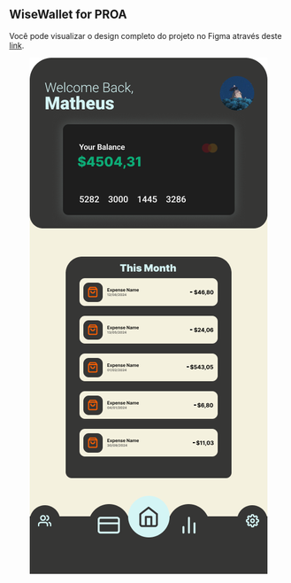 ## WiseWallet for PROA

Você pode visualizar o design completo do projeto no Figma através deste [link](https://www.figma.com/proto/SdCrkNXtQVTmmsAWT72ko4/WiseWallet?node-id=1-10&t=ghE2DWQ04wNT1QND-1&scaling=scale-down&content-scaling=fixed&page-id=0%3A1).

<div style="text-align: center;">
    <img src="Dashboard.png" alt="Dashboard" />
</div>

